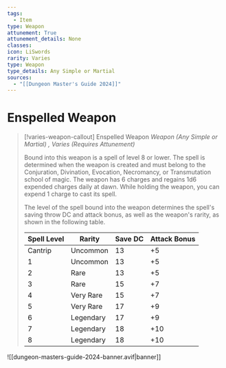 ```yaml
---
tags:
  - Item
type: Weapon
attunement: True
attunement_details: None
classes:
icon: LiSwords
rarity: Varies
type: Weapon
type_details: Any Simple or Martial
sources: 
  - "[[Dungeon Master's Guide 2024]]"
---
```

# Enspelled Weapon
>[!varies-weapon-callout] Enspelled Weapon
>_Weapon (Any Simple or Martial) , Varies (Requires Attunement)_
>
>Bound into this weapon is a spell of level 8 or lower. The spell is determined when the weapon is created and must belong to the Conjuration, Divination, Evocation, Necromancy, or Transmutation school of magic. The weapon has 6 charges and regains 1d6 expended charges daily at dawn. While holding the weapon, you can expend 1 charge to cast its spell.
>
>The level of the spell bound into the weapon determines the spell's saving throw DC and attack bonus, as well as the weapon's rarity, as shown in the following table.
>
>|Spell Level|Rarity|Save DC|Attack Bonus|
>|---|---|---|---|
>|Cantrip|Uncommon|13|+5|
>|1|Uncommon|13|+5|
>|2|Rare|13|+5|
>|3|Rare|15|+7|
>|4|Very Rare|15|+7|
>|5|Very Rare|17|+9|
>|6|Legendary|17|+9|
>|7|Legendary|18|+10|
>|8|Legendary|18|+10|
>


![[dungeon-masters-guide-2024-banner.avif|banner]]